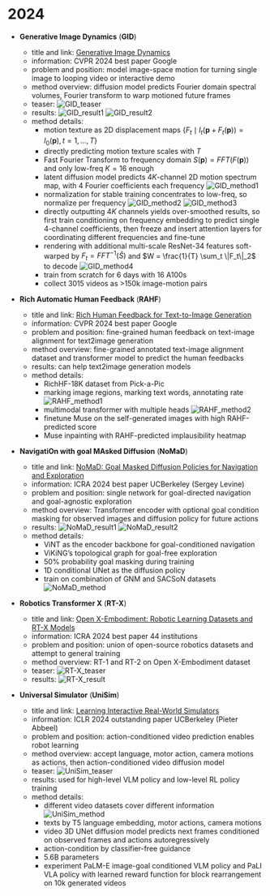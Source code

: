 # 2024
* **Generative Image Dynamics** (**GID**)
  * title and link: [Generative Image Dynamics](https://arxiv.org/abs/2309.07906)
  * information: CVPR 2024 best paper Google
  * problem and position: model image-space motion for turning single image to looping video or interactive demo
  * method overview: diffusion model predicts Fourier domain spectral volumes, Fourier transform to warp motioned future frames
  * teaser: 
    ![GID_teaser](assets/2024/GID_teaser.png)
  * results: 
    ![GID_result1](assets/2024/GID_result1.png)
    ![GID_result2](assets/2024/GID_result2.png)
  * method details: 
    * motion texture as 2D displacement maps $\{F_t \mid I_t(\mathbf{p} + F_t(\mathbf{p})) = I_0(\mathbf{p}), t = 1, \ldots, T\}$
    * directly predicting motion texture scales with $T$
    * Fast Fourier Transform to frequency domain $S(\mathbf{p}) = FFT(F(\mathbf{p}))$ and only low-freq $K = 16$ enough
    * latent diffusion model predicts $4K$-channel 2D motion spectrum map, with $4$ Fourier coefficients each frequency
      ![GID_method1](assets/2024/GID_method1.png)
    * normalization for stable training concentrates to low-freq, so normalize per frequency
      ![GID_method2](assets/2024/GID_method2.png)
      ![GID_method3](assets/2024/GID_method3.png)
    * directly outputting $4K$ channels yields over-smoothed results, so first train conditioning on frequency embedding to predict single $4$-channel coefficients, then freeze and insert attention layers for coordinating different frequencies and fine-tune
    * rendering with additional multi-scale ResNet-34 features soft-warped by $F_t = FFT^{-1}(\hat{S})$ and $W = \frac{1}{T} \sum_t \|F_t\|_2$ to decode
      ![GID_method4](assets/2024/GID_method4.png)
    * train from scratch for 6 days with 16 A100s
    * collect 3015 videos as >150k image-motion pairs

* **Rich Automatic Human Feedback** (**RAHF**)
  * title and link: [Rich Human Feedback for Text-to-Image Generation](https://arxiv.org/abs/2312.10240)
  * information: CVPR 2024 best paper Google
  * problem and position: fine-grained human feedback on text-image alignment for text2image generation
  * method overview: fine-grained annotated text-image alignment dataset and transformer model to predict the human feedbacks
  * results: can help text2image generation models
  * method details: 
    * RichHF-18K dataset from Pick-a-Pic
    * marking image regions, marking text words, annotating rate
      ![RAHF_method1](assets/2024/RAHF_method1.png)
    * multimodal transformer with multiple heads
      ![RAHF_method2](assets/2024/RAHF_method2.png)
    * finetune Muse on the self-generated images with high RAHF-predicted score
    * Muse inpainting with RAHF-predicted implausibility heatmap

* **NavigatiOn with goal MAsked Diffusion** (**NoMaD**)
  * title and link: [NoMaD: Goal Masked Diffusion Policies for Navigation and Exploration](https://arxiv.org/abs/2310.07896)
  * information: ICRA 2024 best paper UCBerkeley (Sergey Levine)
  * problem and position: single network for goal-directed navigation and goal-agnostic exploration
  * method overview: Transformer encoder with optional goal condition masking for observed images and diffusion policy for future actions
  * results: 
    ![NoMaD_result1](assets/2024/NoMaD_result1.png)
    ![NoMaD_result2](assets/2024/NoMaD_result2.png)
  * method details: 
    * ViNT as the encoder backbone for goal-conditioned navigation
    * ViKiNG’s topological graph for goal-free exploration
    * 50% probability goal masking during training
    * 1D conditional UNet as the diffusion policy
    * train on combination of GNM and SACSoN datasets
    ![NoMaD_method](assets/2024/NoMaD_method.png)

* **Robotics Transformer X** (**RT-X**)
  * title and link: [Open X-Embodiment: Robotic Learning Datasets and RT-X Models](https://arxiv.org/abs/2310.08864)
  * information: ICRA 2024 best paper 44 institutions
  * problem and position: union of open-source robotics datasets and attempt to general training
  * method overview: RT-1 and RT-2 on Open X-Embodiment dataset
  * teaser: 
    ![RT-X_teaser](assets/2024/RT-X_teaser.png)
  * results: 
    ![RT-X_result](assets/2024/RT-X_result.png)

* **Universal Simulator** (**UniSim**)
  * title and link: [Learning Interactive Real-World Simulators](https://arxiv.org/abs/2310.06114)
  * information: ICLR 2024 outstanding paper UCBerkeley (Pieter Abbeel)
  * problem and position: action-conditioned video prediction enables robot learning
  * method overview: accept language, motor action, camera motions as actions, then action-conditioned video diffusion model
  * teaser: 
    ![UniSim_teaser](assets/2024/UniSim_teaser.png)
  * results: used for high-level VLM policy and low-level RL policy training
  * method details: 
    * different video datasets cover different information
      ![UniSim_method](assets/2024/UniSim_method.png)
    * texts by T5 language embedding, motor actions, camera motions
    * video 3D UNet diffusion model predicts next frames conditioned on observed frames and actions autoregressively
    * action-condition by classifier-free guidance
    * 5.6B parameters
    * experiment PaLM-E image-goal conditioned VLM policy and PaLI VLA policy with learned reward function for block rearrangement on 10k generated videos
